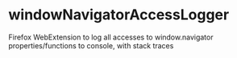 # windowNavigatorAccessLogger
Firefox WebExtension to log all accesses to window.navigator properties/functions to console, with stack traces
